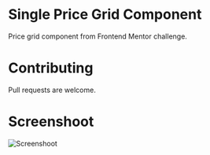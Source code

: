 # Single Price Grid Component

Price grid component from Frontend Mentor challenge.

# Contributing

Pull requests are welcome.

# Screenshoot

![Screenshoot](https://i.imgur.com/8fpPTGB.png)
